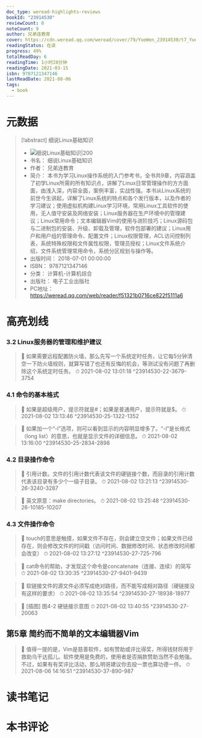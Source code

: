 ```yaml
---
doc_type: weread-highlights-reviews
bookId: "23914530"
reviewCount: 0
noteCount: 9
author: 兄弟连教育
cover: https://cdn.weread.qq.com/weread/cover/79/YueWen_23914530/t7_YueWen_23914530.jpg
readingStatus: 在读
progress: 49%
totalReadDay: 6
readingTime: 1小时28分钟
readingDate: 2021-03-15
isbn: 9787121347146
lastReadDate: 2021-08-06
tags:
  - book
---
```

# 元数据
> [!abstract] 细说Linux基础知识
> - ![ 细说Linux基础知识|200](https://cdn.weread.qq.com/weread/cover/79/YueWen_23914530/t7_YueWen_23914530.jpg)
> - 书名： 细说Linux基础知识
> - 作者： 兄弟连教育
> - 简介： 本书为学习Linux操作系统的入门参考书，全书共9章，内容涵盖了初学Linux所需的所有知识点，讲解了Linux日常管理操作的方方面面，由浅入深，内容全面，案例丰富，实战性强。本书从Linux系统的前世今生讲起，详解了Linux系统的特点和各个发行版本，以及作者的学习建议；使用虚拟机构建Linux学习环境，常用Linux工具软件的使用，无人值守安装及网络安装；Linux服务器在生产环境中的管理建议；Linux常用命令；文本编辑器Vim的使用与进阶技巧；Linux源码包与二进制包的安装、升级、卸载及管理，软件包部署的建议；Linux用户和用户组的管理命令、配置文件；Linux权限管理，ACL访问控制列表，系统特殊权限和文件属性权限，管理员授权；Linux文件系统介绍，文件系统管理常用命令，系统分区规划与操作等。
> - 出版时间： 2018-07-01 00:00:00
> - ISBN： 9787121347146
> - 分类： 计算机-计算机综合
> - 出版社： 电子工业出版社
> - PC地址：https://weread.qq.com/web/reader/f51321b0716ce822f5111a6

# 高亮划线

### 3.2 Linux服务器的管理和维护建议

> 📌 如果需要远程配置防火墙，那么先写一个系统定时任务，让它每5分钟清空一下防火墙规则，就算写错了也还有反悔的机会，等测试没有问题了再删除这个系统定时任务。 
> ⏱ 2021-08-02 13:01:18 ^23914530-22-3679-3754

### 4.1 命令的基本格式

> 📌 如果是超级用户，提示符就是#；如果是普通用户，提示符就是$。 
> ⏱ 2021-08-02 13:13:46 ^23914530-25-1322-1352

> 📌 如果加一个“-l”选项，则可以看到显示的内容明显增多了。“-l”是长格式（long list）的意思，也就是显示文件的详细信息。 
> ⏱ 2021-08-02 13:16:00 ^23914530-25-2834-2898

### 4.2 目录操作命令

> 📌 引用计数。文件的引用计数代表该文件的硬链接个数，而目录的引用计数代表该目录有多少个一级子目录。 
> ⏱ 2021-08-02 13:21:13 ^23914530-26-3240-3287

> 📌 英文原意：make directories。 
> ⏱ 2021-08-02 13:25:48 ^23914530-26-10185-10207

### 4.3 文件操作命令

> 📌 touch的意思是触摸，如果文件不存在，则会建立空文件；如果文件已经存在，则会修改文件的时间戳（访问时间、数据修改时间、状态修改时间都会改变） 
> ⏱ 2021-08-02 13:27:12 ^23914530-27-725-796

> 📌 cat命令的帮助，才发现这个命令是concatenate（连接、连续）的简写 
> ⏱ 2021-08-02 13:30:35 ^23914530-27-9401-9439

> 📌 软链接文件的源文件必须写成绝对路径，而不能写成相对路径（硬链接没有这样的要求） 
> ⏱ 2021-08-02 13:35:54 ^23914530-27-18938-18977

> 📌 [插图]
   图4-2 硬链接示意图 
> ⏱ 2021-08-02 13:40:55 ^23914530-27-20063

## 第5章 简约而不简单的文本编辑器Vim

> 📌 值得一提的是，Vim是慈善软件，如有赞助或评比得奖，所得钱财将用于救助乌干达孤儿。软件使用是免费的，使用者是否捐款赞助当然不会勉强。不过，如果有有奖评比活动，那么明哥建议你去投一票也算功德一件。 
> ⏱ 2021-08-06 14:16:51 ^23914530-37-890-987

# 读书笔记

# 本书评论

